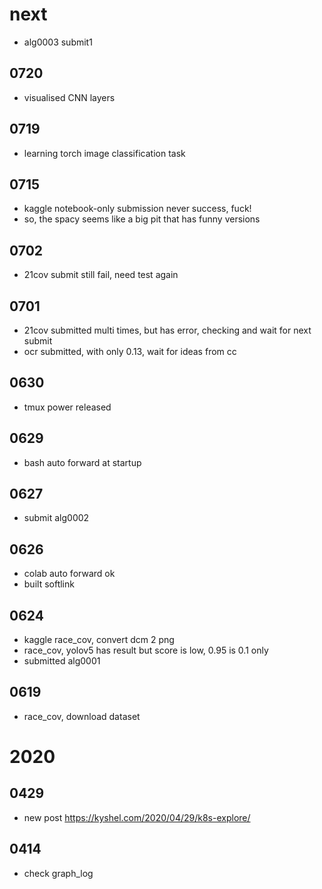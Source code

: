 # next
- alg0003 submit1


## 0720
-  visualised CNN layers


## 0719
- learning torch image classification task
 
## 0715
- kaggle notebook-only submission never success, fuck!
- so, the spacy seems like a big pit that has funny versions

## 0702
- 21cov submit still fail, need test again

## 0701
- 21cov submitted multi times, but has error, checking and wait for next submit
- ocr submitted, with only 0.13, wait for ideas from cc



## 0630
- tmux power released 

## 0629
- bash auto forward at startup

## 0627
- submit alg0002


## 0626
- colab auto forward ok
- built softlink



## 0624
- kaggle race_cov, convert dcm 2 png
- race_cov, yolov5 has result but score is low, 0.95 is 0.1 only
- submitted alg0001



## 0619
- race_cov, download dataset




# 2020

## 0429
- new post https://kyshel.com/2020/04/29/k8s-explore/


## 0414
- check graph_log

 

 
